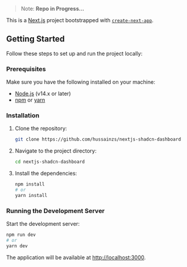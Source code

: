 >Note: **Repo in Progress...** 

This is a [Next.js](https://nextjs.org) project bootstrapped with [`create-next-app`](https://nextjs.org/docs/app/api-reference/cli/create-next-app).

## Getting Started

Follow these steps to set up and run the project locally:

### Prerequisites

Make sure you have the following installed on your machine:

- [Node.js](https://nodejs.org/) (v14.x or later)
- [npm](https://www.npmjs.com/) or [yarn](https://yarnpkg.com/)

### Installation

1. Clone the repository:
   ```bash
   git clone https://github.com/hussainzs/nextjs-shadcn-dashboard
   ```
   
2. Navigate to the project directory:
   ```bash
   cd nextjs-shadcn-dashboard
   ```

3. Install the dependencies:
   ```bash
   npm install
   # or
   yarn install
   ```

### Running the Development Server

Start the development server:
```bash
npm run dev
# or
yarn dev
```

The application will be available at [http://localhost:3000](http://localhost:3000).
